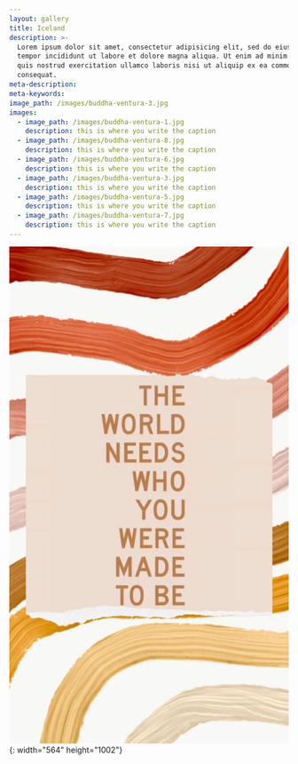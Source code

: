 ```yaml
---
layout: gallery
title: Iceland
description: >-
  Lorem ipsum dolor sit amet, consectetur adipisicing elit, sed do eiusmod
  tempor incididunt ut labore et dolore magna aliqua. Ut enim ad minim veniam,
  quis nostrud exercitation ullamco laboris nisi ut aliquip ex ea commodo
  consequat.
meta-description:
meta-keywords:
image_path: /images/buddha-ventura-3.jpg
images:
  - image_path: /images/buddha-ventura-1.jpg
    description: this is where you write the caption
  - image_path: /images/buddha-ventura-8.jpg
    description: this is where you write the caption
  - image_path: /images/buddha-ventura-6.jpg
    description: this is where you write the caption
  - image_path: /images/buddha-ventura-3.jpg
    description: this is where you write the caption
  - image_path: /images/buddha-ventura-5.jpg
    description: this is where you write the caption
  - image_path: /images/buddha-ventura-7.jpg
    description: this is where you write the caption
---
```


![](/uploads/1a6875632231b56ebc8b1e57a87d19b3.jpg){: width="564" height="1002"}<!-- <img  class="one-half" src="/images/buddha-ventura-1.jpg" alt="" >
<img  class="one-half" src="/images/buddha-ventura-2.jpg" alt="" >
<img  class="one-third" src="/images/buddha-ventura-3.jpg" alt="" >
<img  class="one-third" src="/images/buddha-ventura-4.jpg" alt="" >
<img  class="one-third" src="/images/buddha-ventura-5.jpg" alt="" > -->